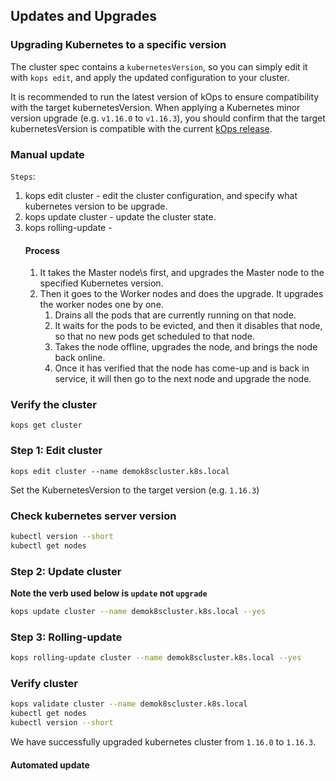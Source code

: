 
## Updates and Upgrades

### Upgrading Kubernetes to a specific version

The cluster spec contains a `kubernetesVersion`, so you can simply edit it with `kops edit`, and apply the updated configuration to your cluster.

It is recommended to run the latest version of kOps to ensure compatibility with the target kubernetesVersion. When applying a Kubernetes minor version upgrade (e.g. `v1.16.0` to `v1.16.3`), you should confirm that the target kubernetesVersion is compatible with the current [kOps release](https://github.com/kubernetes/kops/releases).

### Manual update

`Steps`:

1. kops edit cluster - edit the cluster configuration, and specify what kubernetes version to be upgrade.
2. kops update cluster - update the cluster state.
3. kops rolling-update - 
   #### Process
   1. It takes the Master node\s first, and upgrades the Master node to the specified Kubernetes version.
   2. Then it goes to the Worker nodes and does the upgrade. It upgrades the worker nodes one by one.
      1. Drains all the pods that are currently running on that node.
      2. It waits for the pods to be evicted, and then it disables that node, so that no new pods get scheduled to that node.
      3. Takes the node offline, upgrades the node, and brings the node back online.
      4. Once it has verified that the node has come-up and is back in service, it will then go to the next node and upgrade the node.

### Verify the cluster

```shell
kops get cluster
```

### Step 1: Edit cluster

```shell
kops edit cluster --name demok8scluster.k8s.local
```

Set the KubernetesVersion to the target version (e.g. `1.16.3`)

### Check kubernetes server version

```sh
kubectl version --short
kubectl get nodes
```

### Step 2: Update cluster

**Note the verb used below is `update` not `upgrade`**

```sh
kops update cluster --name demok8scluster.k8s.local --yes
```

### Step 3: Rolling-update

```sh
kops rolling-update cluster --name demok8scluster.k8s.local --yes
```

### Verify cluster

```sh
kops validate cluster --name demok8scluster.k8s.local
kubectl get nodes
kubectl version --short
```

We have successfully upgraded kubernetes cluster from `1.16.0` to `1.16.3`.

#### Automated update

